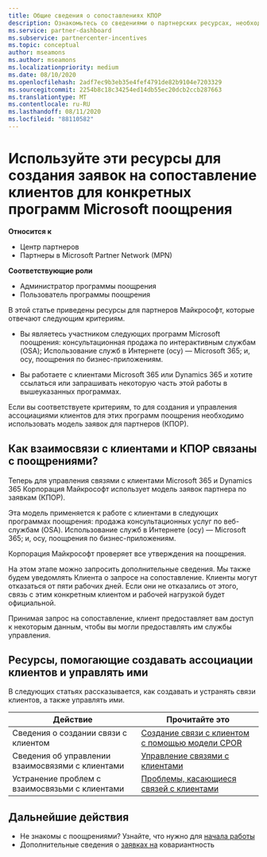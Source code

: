 ```yaml
---
title: Общие сведения о сопоставлениях КПОР
description: Ознакомьтесь со сведениями о партнерских ресурсах, необходимых для связывания клиентов с конкретными программами поощрения с помощью модели утвержденных партнеров (КПОР).
ms.service: partner-dashboard
ms.subservice: partnercenter-incentives
ms.topic: conceptual
author: mseamons
ms.author: mseamons
ms.localizationpriority: medium
ms.date: 08/10/2020
ms.openlocfilehash: 2adf7ec9b3eb35e4fef4791de82b9104e7203329
ms.sourcegitcommit: 2254b8c18c34254ed14db55ec20dcb2ccb287663
ms.translationtype: MT
ms.contentlocale: ru-RU
ms.lasthandoff: 08/11/2020
ms.locfileid: "88110582"
---
```

# <a name="use-these-resources-to-make-customer-association-claims-for-specific-microsoft-incentives-programs"></a>Используйте эти ресурсы для создания заявок на сопоставление клиентов для конкретных программ Microsoft поощрения

**Относится к**

- Центр партнеров
- Партнеры в Microsoft Partner Network (MPN)

**Соответствующие роли**

- Администратор программы поощрения
- Пользователь программы поощрения

В этой статье приведены ресурсы для партнеров Майкрософт, которые отвечают следующим критериям.

- Вы являетесь участником следующих программ Microsoft поощрения: консультационная продажа по интерактивным службам (OSA); Использование служб в Интернете (осу) — Microsoft 365; и, осу, поощрения по бизнес-приложениям.

- Вы работаете с клиентами Microsoft 365 или Dynamics 365 и хотите ссылаться или запрашивать некоторую часть этой работы в вышеуказанных программах.

Если вы соответствуете критериям, то для создания и управления ассоциациями клиентов для этих программ поощрения необходимо использовать модель заявок для партнеров (КПОР).
 
## <a name="how-do-customer-associations-and-cpor-relate-to-incentives"></a>Как взаимосвязи с клиентами и КПОР связаны с поощрениями?

Теперь для управления связями с клиентами Microsoft 365 и Dynamics 365 Корпорация Майкрософт использует модель заявок партнера по заявкам (КПОР).

Эта модель применяется к работе с клиентами в следующих программах поощрения: продажа консультационных услуг по веб-службам (OSA). Использование служб в Интернете (осу) — Microsoft 365; и, осу, поощрения по бизнес-приложениям.

Корпорация Майкрософт проверяет все утверждения на поощрения.

На этом этапе можно запросить дополнительные сведения. Мы также будем уведомлять Клиента о запросе на сопоставление. Клиенты могут отказаться от пяти рабочих дней. Если они не отказались от этого, связь с этим конкретным клиентом и рабочей нагрузкой будет официальной.

Принимая запрос на сопоставление, клиент предоставляет вам доступ к некоторым данным, чтобы вы могли предоставлять им службы управления. 

## <a name="resources-to-help-you-create-and-manage-customer-associations"></a>Ресурсы, помогающие создавать ассоциации клиентов и управлять ими

В следующих статьях рассказывается, как создавать и устранять связи клиентов, а также управлять ими.

|  **Действие**  |  **Прочитайте это**  |
|--------------|-----------|
| Сведения о создании связи с клиентом  | [Создание связи с клиентом с помощью модели CPOR](submit-osa-claim.md)  |
|Сведения об управлении взаимосвязями с клиентами  | [Управление связями с клиентами](incentives-manage-customer-associations.md)  |
|Устранение проблем с взаимосвязьми с клиентами  | [Проблемы, касающиеся связей с клиентами](incentives-customer-association-issues.md)  |

## <a name="next-steps"></a>Дальнейшие действия

- Не знакомы с поощрениями? Узнайте, что нужно для [начала работы](incentives-get-started-intro.md)
- Дополнительные сведения о [заявках на](claims-overview.md) ковариантность
